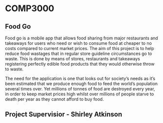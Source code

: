 # COMP3000

## Food Go

Food go is a mobile app that allows food sharing from major restaurants and takeaways for users who need or wish to consume food at cheaper to no costs compared to current market prices. The aim of this project is to help reduce food wastages that in regular store guideline circumstances go to waste. This is done by means of stores, restaurants and takeaways registering perfectly edible food products that they would otherwise throw to waste.

The need for the application is one that looks out for society’s needs as it’s been estimated that we produce enough food to feed the world’s population several times over. Yet millions of tonnes of food are destroyed every year, in order to keep market prices high whilst over millions of people starve to death per year as they cannot afford to buy food.

## Project Supervisior - Shirley Atkinson
